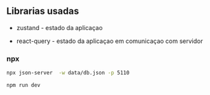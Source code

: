 ## Librarias usadas

 * zustand - estado da aplicaçao

 * react-query - estado da aplicaçao em comunicaçao com servidor



### npx

```bash
npx json-server  -w data/db.json -p 5110  
```


```bash
npm run dev
```